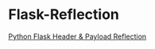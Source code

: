 # Flask-Reflection

[Python Flask Header & Payload Reflection](https://sdwh.dev/posts/2022/11/Python-Flask-Header-Payload-Reflection/)
